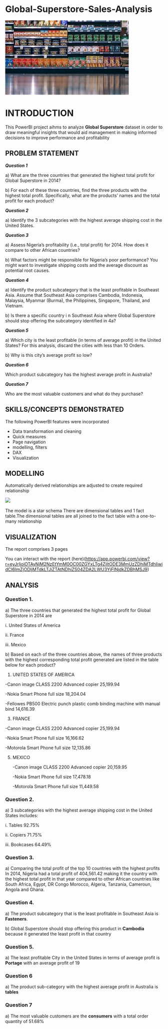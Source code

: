 # Global-Superstore-Sales-Analysis

![](Intro_image.jpeg)

# INTRODUCTION
This PowerBI project aihms to analyze **Global Superstore** dataset in order to  draw meaningful insights that would aid management in making informed decisions to improve performance and profitability

## PROBLEM STATEMENT
**_Question 1_**

a) What are the three countries that generated the highest total profit for Global Superstore in 2014?

b) For each of these three countries, find the three products with the highest total profit. Specifically, what are the products’ names and the total profit for each product?

**_Question 2_**

a) Identify the 3 subcategories with the highest average shipping cost in the United States.

**_Question 3_**

a) Assess Nigeria’s profitability (i.e., total profit) for 2014. How does it compare to other African countries?

b) What factors might be responsible for Nigeria’s poor performance? You might want to investigate shipping costs and the average discount as potential root causes.

**_Question 4_**

a) Identify the product subcategory that is the least profitable in Southeast Asia.
Assume that Southeast Asia comprises Cambodia, Indonesia, Malaysia, Myanmar
(Burma), the Philippines, Singapore, Thailand, and Vietnam.

b) Is there a specific country i n Southeast Asia where Global Superstore should stop offering the subcategory identified in 4a?

**_Question 5_**

a) Which city is the least profitable (in terms of average profit) in the United States? For this analysis, discard the cities with less than 10 Orders.

b) Why is this city’s average profit so low?

**_Question 6_**

Which product subcategory has the highest average profit in Australia?

**_Question 7_**

Who are the most valuable customers and what do they purchase?

## SKILLS/CONCEPTS DEMONSTRATED

The following PowerBI features were incorporated
- Data transformation and cleaning
- Quick measures
- Page navigation
- modelling, filters
- DAX
- Visualization

## MODELLING
Automatically derived relationships are adjusted to create required relationship

![](Screenshot(44).png) 

The model is a star schema
There are dimensional tables and 1 fact table.The dimensional tables are all joined to the fact table with a one-to-many relationship

## VISUALIZATION

The report comprises 3 pages

You can interact with the report (here)(https://app.powerbi.com/view?r=eyJrIjoiOTAyNjM2NzEtYmM0OC00ZGYxLTg4ZjItODE3MmUzZDhiMTdhIiwidCI6ImZjODljMTdkLTJiZTAtNDhiZS04ZDA2LWU3YjFlNjdkZDBhMSJ9)

## ANALYSIS

### Question 1.

a)	The three countries that generated the highest total profit for Global Superstore in 2014 are 

i.	United States of America

ii.	France

iii.	Mexico

b) Based on each of the three countries above, the names of three products with the highest corresponding total profit generated are listed in the table below for each product?

1.  UNITED STATES OF AMERICA
 
   -Canon image CLASS 2200 Advanced copier   25,199.94
   
   -Nokia Smart Phone full size              18,204.04 
   
   -Fellowes PB500 Electric punch plastic comb binding machine with manual bind  14,616.39

3.  FRANCE
  
   -Canon image CLASS 2200 Advanced copier    25,199.94
   
   -Nokia Smart Phone full size               16,166.62
   
   -Motorola Smart Phone full size            12,135.86

5. MEXICO
 
   -Canon image CLASS 2200 Advanced copier    20,159.95
   
   -Nokia Smart Phone full size               17,478.18
   
   -Motorola Smart Phone full size            11,449.58

### Question 2.

a)	 3 subcategories with the highest average shipping cost in the United States includes:

i.	Tables          92.75%

ii.	Copiers         71.75%

iii.	Bookcases       64.49%

### Question 3.

a)	Comparing the total profit of the top 10 countries with the highest profits In 2014, Nigeria had a total profit of 404,561.42 making it the country with the highest total profit in that year compared to other African countries like South Africa, Egypt, DR Congo Morocco, Algeria, Tanzania, Cameroun, Angola and Ghana. 

### Question 4.

a) The product subcategory that is the least profitable in Southeast Asia is **Fasteners**.

b) Global Superstore should stop offering this product in **Cambodia** because it generated the least profit in that country

### Question 5.

a)	The least profitable City in the United States in terms of average profit is **Portage** with an average profit of 19

### Question 6

a)	The product sub-category with the highest average profit in Australia is **tables**

### Question 7

a)	The most valuable customers are the **consumers** with a total order quantity of 51.68%





       
